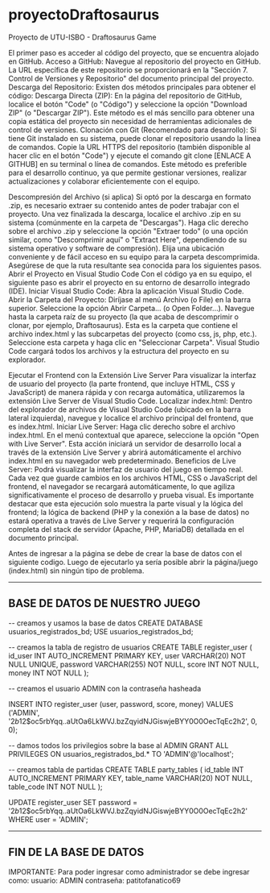 # proyectoDraftosaurus
Proyecto de UTU-ISBO - Draftosaurus Game

El primer paso es acceder al código del proyecto, que se encuentra alojado en GitHub.
Acceso a GitHub:
Navegue al repositorio del proyecto en GitHub. La URL específica de este repositorio se proporcionará en la "Sección 7. Control de Versiones y Repositorio" del documento principal del proyecto.
Descarga del Repositorio:
Existen dos métodos principales para obtener el código:
Descarga Directa (ZIP): En la página del repositorio de GitHub, localice el botón "Code" (o "Código") y seleccione la opción "Download ZIP" (o "Descargar ZIP"). Este método es el más sencillo para obtener una copia estática del proyecto sin necesidad de herramientas adicionales de control de versiones.
Clonación con Git (Recomendado para desarrollo): Si tiene Git instalado en su sistema, puede clonar el repositorio usando la línea de comandos. Copie la URL HTTPS del repositorio (también disponible al hacer clic en el botón "Code") y ejecute el comando git clone [ENLACE A GITHUB] en su terminal o línea de comandos. Este método es preferible para el desarrollo continuo, ya que permite gestionar versiones, realizar actualizaciones y colaborar eficientemente con el equipo.



Descompresión del Archivo (si aplica)
Si optó por la descarga en formato .zip, es necesario extraer su contenido antes de poder trabajar con el proyecto.
Una vez finalizada la descarga, localice el archivo .zip en su sistema (comúnmente en la carpeta de "Descargas").
Haga clic derecho sobre el archivo .zip y seleccione la opción "Extraer todo" (o una opción similar, como "Descomprimir aquí" o "Extract Here", dependiendo de su sistema operativo y software de compresión).
Elija una ubicación conveniente y de fácil acceso en su equipo para la carpeta descomprimida. Asegúrese de que la ruta resultante sea conocida para los siguientes pasos.
Abrir el Proyecto en Visual Studio Code
Con el código ya en su equipo, el siguiente paso es abrir el proyecto en su entorno de desarrollo integrado (IDE).
Iniciar Visual Studio Code: Abra la aplicación Visual Studio Code.
Abrir la Carpeta del Proyecto:
Diríjase al menú Archivo (o File) en la barra superior.
Seleccione la opción Abrir Carpeta... (o Open Folder...).
Navegue hasta la carpeta raíz de su proyecto (la que acaba de descomprimir o clonar, por ejemplo, Draftosaurus). Esta es la carpeta que contiene el archivo index.html y las subcarpetas del proyecto (como css, js, php, etc.).
Seleccione esta carpeta y haga clic en "Seleccionar Carpeta". Visual Studio Code cargará todos los archivos y la estructura del proyecto en su explorador.

 Ejecutar el Frontend con la Extensión Live Server
Para visualizar la interfaz de usuario del proyecto (la parte frontend, que incluye HTML, CSS y JavaScript) de manera rápida y con recarga automática, utilizaremos la extensión Live Server de Visual Studio Code.
Localizar index.html: Dentro del explorador de archivos de Visual Studio Code (ubicado en la barra lateral izquierda), navegue y localice el archivo principal del frontend, que es index.html.
Iniciar Live Server:
Haga clic derecho sobre el archivo index.html.
En el menú contextual que aparece, seleccione la opción "Open with Live Server".
Esta acción iniciará un servidor de desarrollo local a través de la extensión Live Server y abrirá automáticamente el archivo index.html en su navegador web predeterminado.
Beneficios de Live Server:
Podrá visualizar la interfaz de usuario del juego en tiempo real.
Cada vez que guarde cambios en los archivos HTML, CSS o JavaScript del frontend, el navegador se recargará automáticamente, lo que agiliza significativamente el proceso de desarrollo y prueba visual.
Es importante destacar que esta ejecución solo muestra la parte visual y la lógica del frontend; la lógica de backend (PHP y la conexión a la base de datos) no estará operativa a través de Live Server y requerirá la configuración completa del stack de servidor (Apache, PHP, MariaDB) detallada en el documento principal.



Antes de ingresar a la página se debe de crear la base de datos con el siguiente codigo. Luego de ejecutarlo ya sería posible abrir la página/juego (index.html) sin ningún tipo de problema.

------------------------------
BASE DE DATOS DE NUESTRO JUEGO
------------------------------
-- creamos y usamos la base de datos
CREATE DATABASE usuarios_registrados_bd;
USE usuarios_registrados_bd;

-- creamos la tabla de registro de usuarios
CREATE TABLE register_user (
    id_user INT AUTO_INCREMENT PRIMARY KEY,
    user VARCHAR(20) NOT NULL UNIQUE,
    password VARCHAR(255) NOT NULL,
    score INT NOT NULL,
    money INT NOT NULL
);

-- creamos el usuario ADMIN con la contraseña hasheada

INSERT INTO register_user (user, password, score, money)
VALUES ('ADMIN', '$2b$12$oc5rbYqq..aUtOa6LkWVJ.bzZqyidNJGiswjeBYY0O0OecTqEc2h2', 0, 0);

-- damos todos los privilegios sobre la base al ADMIN
GRANT ALL PRIVILEGES ON usuarios_registrados_bd.* TO 'ADMIN'@'localhost';

-- creamos tabla de partidas
CREATE TABLE party_tables (
    id_table INT AUTO_INCREMENT PRIMARY KEY,
    table_name VARCHAR(20) NOT NULL,
    table_code INT NOT NULL
);

UPDATE register_user
SET password = '$2b$12$oc5rbYqq..aUtOa6LkWVJ.bzZqyidNJGiswjeBYY0O0OecTqEc2h2'
WHERE user = 'ADMIN';

------------------------------
FIN DE LA BASE DE DATOS
------------------------------

IMPORTANTE: Para poder ingresar como administrador se debe ingresar como:
usuario: ADMIN
contraseña: patitofanatico69
